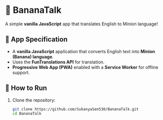 # 🍌 BananaTalk

A simple **vanilla JavaScript** app that translates English to Minion language!

## 📜 App Specification

- A **vanilla JavaScript** application that converts English text into **Minion (Banana) language**.
- Uses the **FunTranslations API** for translation.
- **Progressive Web App (PWA)** enabled with a **Service Worker** for offline support.

## 🔧 How to Run

1. Clone the repository:
   ```sh
   git clone https://github.com/SukanyaSen530/BananaTalk.git
   cd BananaTalk
   ```
